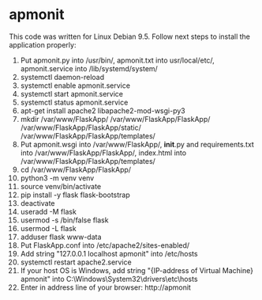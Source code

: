 # apmonit
This code was written for Linux Debian 9.5. Follow next steps to install the application properly:
1) Put apmonit.py into /usr/bin/, apmonit.txt into usr/local/etc/, apmonit.service into /lib/systemd/system/
2) systemctl daemon-reload
3) systemctl enable apmonit.service
4) systemctl start apmonit.service
5) systemctl status apmonit.service
6) apt-get install apache2 libapache2-mod-wsgi-py3 
7) mkdir /var/www/FlaskApp/ /var/www/FlaskApp/FlaskApp/ /var/www/FlaskApp/FlaskApp/static/ /var/www/FlaskApp/FlaskApp/templates/
8) Put apmonit.wsgi into /var/www/FlaskApp/, __init__.py and requirements.txt into /var/www/FlaskApp/FlaskApp/, index.html into /var/www/FlaskApp/FlaskApp/templates/
9) cd /var/www/FlaskApp/FlaskApp/
10) python3 -m venv venv
11) source venv/bin/activate
12) pip install -y flask flask-bootstrap
13) deactivate
14) useradd -M flask
15) usermod -s /bin/false flask
16) usermod -L flask
17) adduser flask www-data
18) Put FlaskApp.conf into /etc/apache2/sites-enabled/
19) Add string "127.0.0.1 localhost apmonit" into /etc/hosts
20) systemctl restart apache2.service
21) If your host OS is Windows, add string "{IP-address of Virtual Machine} apmonit" into C:\Windows\System32\drivers\etc\hosts
22) Enter in address line of your browser: http://apmonit
